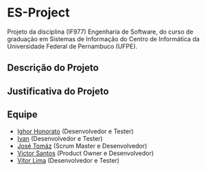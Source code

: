 # ES-Project
Projeto da disciplina (IF977) Engenharia de Software, do curso de graduação em Sistemas de Informação do Centro de Informática da Universidade Federal de Pernambuco (UFPE).


## Descrição do Projeto


## Justificativa do Projeto


## Equipe

- [Ighor Honorato](https://github.com/IghorHonorato) (Desenvolvedor e Tester)
- [Ivan](https://github.com/ifsl2) (Desenvolvedor e Tester)
- [José Tomáz](https://github.com/jtomaz99) (Scrum Master e Desenvolvedor)
- [Victor Santos](https://github.com/vgss) (Product Owner e Desenvolvedor)
- [Vitor Lima](https://github.com/vitorlima-vl) (Desenvolvedor e Tester)
